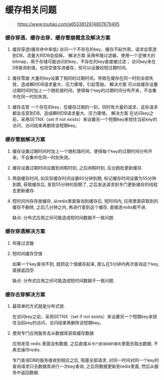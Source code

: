 # 缓存相关问题

> <https://www.toutiao.com/a6533812974807679495>

### 缓存穿透、缓存击穿、缓存雪崩概念及解决方案

1. 缓存穿透(缓存命中率低)
   访问一个不存在的key，缓存不起作用，请求会穿透到DB，流量大时DB会挂掉。
   解决方案
   采用布隆过滤器，使用一个足够大的bitmap，用于存储可能访问的key，不存在的key直接被过滤；
   访问key未在DB查询到值，也将空值写进缓存，但可以设置较短过期时间。

2. 缓存雪崩
   大量的key设置了相同的过期时间，导致在缓存在同一时刻全部失效，造成瞬时DB请求量大、压力骤增，引起雪崩。
   解决方案
   可以给缓存设置过期时间时加上一个随机值时间，使得每个key的过期时间分布开来，不会集中在同一时刻失效。

3. 缓存击穿
   一个存在的key，在缓存过期的一刻，同时有大量的请求，这些请求都会击穿到DB，造成瞬时DB请求量大、压力骤增。
   解决方案
   在访问key之前，采用SETNX（set if not exists）来设置另一个短期key来锁住当前key的访问，访问结束再删除该短期key。

### 缓存雪崩解决方案

1. 缓存设置过期时间时加上一个随机值时间，使得每个key的过期时间分布开来，不会集中在同一时刻失效。

2. 缓存设置过期时间设置到闲暇时刻, 之后闲暇时刻, 后台跑批更新缓存.

3. 两层缓存时间, 如实际缓存时间设置60分钟到期, 标记缓存时间设置为55分钟到期, 获取缓存后, 发现55分钟的到期了, 之后发送请求到专门更新缓存的线程去更新缓存.

4. 短时间内存存放缓存, 从redis里面查询到缓存后, 短时间内, 应用里面获取到的缓存不删除, 之后几分钟之内, 再进行查到这个缓存, 直接连redis都不进.

   缺点: 分布式应用之间可能造成短时间数据不一致问题.

### 缓存穿透解决方案

1. 布隆过滤器

2. 短时间缓存空值

   如果一个key查询不到, 就把这个值缓存起来, 那么在5分钟内再次查询这个key, 直接返回空.
   
   缺点: 分布式应用之间可能造成短时间数据不一致问题.

### 缓存击穿解决方案

1. 最简单的方式就是分布式锁.

   在访问key之前，采用SETNX（set if not exists）来设置另一个短期key来锁住当前key的访问，访问结束再删除该短期key。

2. 使用专门应用服务去从数据库获取缓存数据

   应用发现 redis 里面没有数据, 之后直接从`专门查询DB的服务`里面去取出数据, 不再去操作redis.
   
   专门查询DB的服务接收到相应之后, 阻塞全部请求, 对同一时间对同一个key的查询请求只去数据库进行一次key查询, 之后将数据更新到redis里面, 然后从服务中返回数据.

